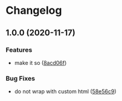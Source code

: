 # Changelog

## 1.0.0 (2020-11-17)


### Features

* make it so ([8acd06f](https://www.github.com/zakodium/adonis-react/commit/8acd06f0960a284add33e878a77088e080cfc8f2))


### Bug Fixes

* do not wrap with custom html ([58e56c9](https://www.github.com/zakodium/adonis-react/commit/58e56c9e4da0184d68eb8522f8d8b5a051a69802))
